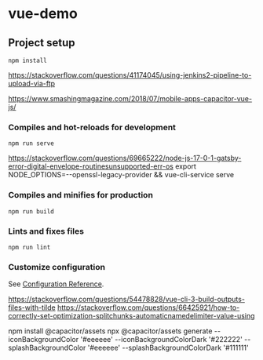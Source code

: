 # vue-demo

## Project setup
```
npm install
```
https://stackoverflow.com/questions/41174045/using-jenkins2-pipeline-to-upload-via-ftp

https://www.smashingmagazine.com/2018/07/mobile-apps-capacitor-vue-js/
### Compiles and hot-reloads for development
```
npm run serve
```
https://stackoverflow.com/questions/69665222/node-js-17-0-1-gatsby-error-digital-envelope-routinesunsupported-err-os
export NODE_OPTIONS=--openssl-legacy-provider && vue-cli-service serve

### Compiles and minifies for production
```
npm run build
```

### Lints and fixes files
```
npm run lint
```

### Customize configuration
See [Configuration Reference](https://cli.vuejs.org/config/).



https://stackoverflow.com/questions/54478828/vue-cli-3-build-outputs-files-with-tilde
https://stackoverflow.com/questions/66425921/how-to-correctly-set-optimization-splitchunks-automaticnamedelimiter-value-using


npm install @capacitor/assets
npx @capacitor/assets generate --iconBackgroundColor '#eeeeee' --iconBackgroundColorDark '#222222' --splashBackgroundColor '#eeeeee' --splashBackgroundColorDark '#111111'